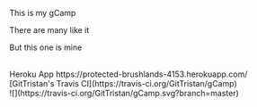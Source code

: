 This is my gCamp

There are many like it

But this one is mine


<br />
Heroku App
https://protected-brushlands-4153.herokuapp.com/
<br />
[GitTristan's Travis CI](https://travis-ci.org/GitTristan/gCamp)  
<br />
![](https://travis-ci.org/GitTristan/gCamp.svg?branch=master)
